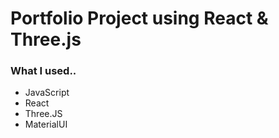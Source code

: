 <h1>Portfolio Project using React & Three.js </h1>

<h3>What I used.. </h3>

<ul>
<li>JavaScript</li>
<li>React</li>
<li>Three.JS</li>
<li>MaterialUI</li>
</ul>


